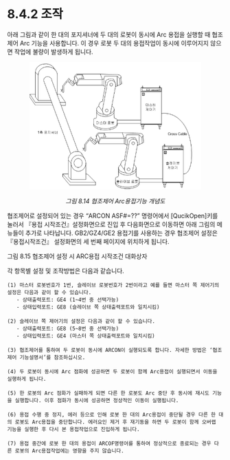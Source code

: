﻿# 8.4.2 조작

아래 그림과 같이 한 대의 포지셔너에 두 대의 로봇이 동시에 Arc 용접을 실행할 때 협조제어 Arc 기능을 사용합니다. 이 경우 로봇 두 대의 용접작업이 동시에 이루어지지 않으면 작업에 불량이 발생하게 됩니다.

 
<p align="center">
 <img src="../../images/8_14.png" width="400"></img>
 <em><p align="center">그림 8.14 협조제어 Arc용접기능 개념도</p></em>
</p>




협조제어로 설정되어 있는 경우 “ARCON ASF#=??” 명령어에서 [QucikOpen]키를 눌러서 『용접 시작조건』설정화면으로 진입 후 다음화면으로 이동하면 아래 그림의 메뉴들이 추가로 나타납니다. GB2/GZ4/GE2 용접기를 사용하는 경우 협조제어 설정은 『용접시작조건』 설정화면의 세 번째 페이지에 위치하게 됩니다.

 

그림 8.15 협조제어 설정 시 ARC용접 시작조건 대화상자



각 항목별 설정 및 조작방법은 다음과 같습니다.


    (1) 마스터 로봇번호가 1번, 슬레이브 로봇번호가 2번이라고 예를 들면 마스터 쪽 제어기의 설정은 다음과 같이 할 수 있습니다.
       - 상태출력포트: GE4 (1~4번 중 선택가능)
       - 상태입력포트: GE8 (슬레이브 쪽 상태출력포트와 일치시킴)

    (2) 슬레이브 쪽 제어기의 설정은 다음과 같이 할 수 있습니다.
       - 상태출력포트: GE8 (5~8번 중 선택가능)
       - 상태입력포트: GE4 (마스터 쪽 상태출력포트와 일치시킴)

    (3) 협조제어를 통하여 두 로봇이 동시에 ARCON이 실행되도록 합니다. 자세한 방법은 ‘협조제어 기능설명서’를 참조하십시오.

    (4) 두 로봇이 동시에 Arc 점화에 성공하면 두 로봇이 함께 Arc용접이 실행되면서 이동을 실행하게 됩니다.

    (5) 한 로봇의 Arc 점화가 실패하게 되면 다른 한 로봇도 Arc 중단 후 동시에 재시도 기능을 실행합니다. 이후 점화가 동시에 성공하면 정상적인 이동이 실행됩니다.

    (6) 용접 수행 중 정지, 에러 등으로 인해 로봇 한 대의 Arc용접이 중단될 경우 다른 한 대의 로봇도 Arc용접을 중단합니다. 에러요인 제거 후 재기동을 하면 두 로봇이 함께 오버랩 기능을 실행한 후 다시 본 용접작업으로 진입하게 됩니다.

    (7) 용접 중간에 로봇 한 대의 용접이 ARCOF명령어를 통하여 정상적으로 종료되는 경우 다른 로봇의 Arc용접작업에는 영향을 주지 않습니다.
